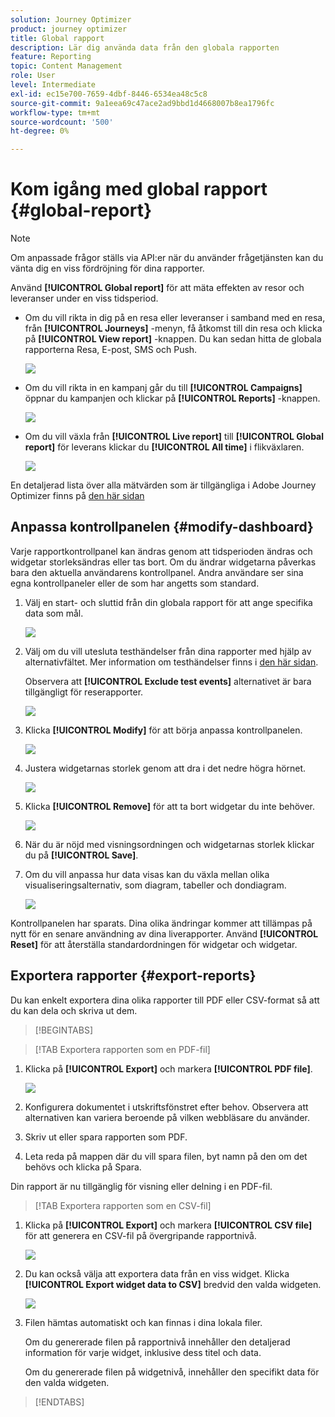 ```yaml
---
solution: Journey Optimizer
product: journey optimizer
title: Global rapport
description: Lär dig använda data från den globala rapporten
feature: Reporting
topic: Content Management
role: User
level: Intermediate
exl-id: ec15e700-7659-4dbf-8446-6534ea48c5c8
source-git-commit: 9a1eea69c47ace2ad9bbd1d4668007b8ea1796fc
workflow-type: tm+mt
source-wordcount: '500'
ht-degree: 0%

---
```


# Kom igång med global rapport {#global-report}

>[!NOTE]
>
> Om anpassade frågor ställs via API:er när du använder frågetjänsten kan du vänta dig en viss fördröjning för dina rapporter.

Använd **[!UICONTROL Global report]** för att mäta effekten av resor och leveranser under en viss tidsperiod.

* Om du vill rikta in dig på en resa eller leveranser i samband med en resa, från **[!UICONTROL Journeys]** -menyn, få åtkomst till din resa och klicka på **[!UICONTROL View report]** -knappen. Du kan sedan hitta de globala rapporterna Resa, E-post, SMS och Push.

  ![](assets/report_journey.png)

* Om du vill rikta in en kampanj går du till **[!UICONTROL Campaigns]** öppnar du kampanjen och klickar på **[!UICONTROL Reports]** -knappen.

  ![](assets/report_campaign.png)

* Om du vill växla från **[!UICONTROL Live report]** till **[!UICONTROL Global report]** för leverans klickar du **[!UICONTROL All time]** i flikväxlaren.

  ![](assets/report_5.png)

En detaljerad lista över alla mätvärden som är tillgängliga i Adobe Journey Optimizer finns på [den här sidan](#list-of-components-global)

## Anpassa kontrollpanelen {#modify-dashboard}

Varje rapportkontrollpanel kan ändras genom att tidsperioden ändras och widgetar storleksändras eller tas bort. Om du ändrar widgetarna påverkas bara den aktuella användarens kontrollpanel. Andra användare ser sina egna kontrollpaneler eller de som har angetts som standard.

1. Välj en start- och sluttid från din globala rapport för att ange specifika data som mål.

   ![](assets/report_modify_1.png)

1. Välj om du vill utesluta testhändelser från dina rapporter med hjälp av alternativfältet. Mer information om testhändelser finns i [den här sidan](../building-journeys/testing-the-journey.md).

   Observera att **[!UICONTROL Exclude test events]** alternativet är bara tillgängligt för reserapporter.

   ![](assets/report_modify_2.png)

1. Klicka **[!UICONTROL Modify]** för att börja anpassa kontrollpanelen.

   ![](assets/report_modify_3.png)

1. Justera widgetarnas storlek genom att dra i det nedre högra hörnet.

   ![](assets/report_modify_4.png)

1. Klicka **[!UICONTROL Remove]** för att ta bort widgetar du inte behöver.

   ![](assets/report_modify_5.png)

1. När du är nöjd med visningsordningen och widgetarnas storlek klickar du på **[!UICONTROL Save]**.

1. Om du vill anpassa hur data visas kan du växla mellan olika visualiseringsalternativ, som diagram, tabeller och dondiagram.

   ![](assets/report_modify_10.png)

Kontrollpanelen har sparats. Dina olika ändringar kommer att tillämpas på nytt för en senare användning av dina liverapporter. Använd **[!UICONTROL Reset]** för att återställa standardordningen för widgetar och widgetar.

## Exportera rapporter {#export-reports}

Du kan enkelt exportera dina olika rapporter till PDF eller CSV-format så att du kan dela och skriva ut dem.

>[!BEGINTABS]

>[!TAB Exportera rapporten som en PDF-fil]

1. Klicka på **[!UICONTROL Export]** och markera **[!UICONTROL PDF file]**.

   ![](assets/export_2.png)

1. Konfigurera dokumentet i utskriftsfönstret efter behov. Observera att alternativen kan variera beroende på vilken webbläsare du använder.

1. Skriv ut eller spara rapporten som PDF.

1. Leta reda på mappen där du vill spara filen, byt namn på den om det behövs och klicka på Spara.

Din rapport är nu tillgänglig för visning eller delning i en PDF-fil.

>[!TAB Exportera rapporten som en CSV-fil]

1. Klicka på **[!UICONTROL Export]** och markera **[!UICONTROL CSV file]** för att generera en CSV-fil på övergripande rapportnivå.

   ![](assets/export_1.png)

1. Du kan också välja att exportera data från en viss widget. Klicka **[!UICONTROL Export widget data to CSV]** bredvid den valda widgeten.

   ![](assets/export_3.png)

1. Filen hämtas automatiskt och kan finnas i dina lokala filer.

   Om du genererade filen på rapportnivå innehåller den detaljerad information för varje widget, inklusive dess titel och data.

   Om du genererade filen på widgetnivå, innehåller den specifikt data för den valda widgeten.

>[!ENDTABS]